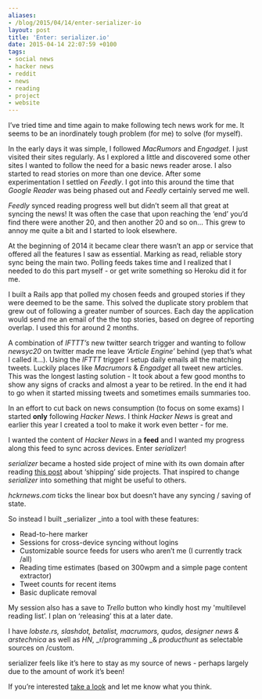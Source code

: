 ```yaml
---
aliases:
- /blog/2015/04/14/enter-serializer-io
layout: post
title: 'Enter: serializer.io'
date: 2015-04-14 22:07:59 +0100
tags:
- social news
- hacker news
- reddit
- news
- reading
- project
- website
---
```

I’ve tried time and time again to make following tech news work for me. It seems to be an inordinately tough problem (for me) to solve (for myself).

In the early days it was simple, I followed _MacRumors_ and _Engadget_. I just visited their sites regularly. As I explored a little and discovered some other sites I wanted to follow the need for a basic news reader arose. I also started to read stories on more than one device. After some experimentation I settled on _Feedly_. I got into this around the time that _Google Reader_ was being phased out and _Feedly_ certainly served me well.

_Feedly_ synced reading progress well but didn’t seem all that great at syncing the news! It was often the case that upon reaching the ‘end’ you’d find there were another 20, and then another 20 and so on… This grew to annoy me quite a bit and I started to look elsewhere.

At the beginning of 2014 it became clear there wasn’t an app or service that offered all the features I saw as essential. Marking as read, reliable story sync being the main two. Polling feeds takes time and I realized that I needed to do this part myself - or get write something so Heroku did it for me.

I built a Rails app that polled my chosen feeds and grouped stories if they were deemed to be the same. This solved the duplicate story problem that grew out of following a greater number of sources. Each day the application would send me an email of the the top stories, based on degree of reporting overlap. I used this for around 2 months.

A combination of _IFTTT’s_ new twitter search trigger and wanting to follow _newsyc20_ on twitter made me leave _‘Article Engine’_ behind (yep that’s what I called it…). Using the _IFTTT_ trigger I setup daily emails all the matching tweets. Luckily places like _Macrumors_ &amp; _Engadget_ all tweet new articles. This was the longest lasting solution - It took about a few good months to show any signs of cracks and almost a year to be retired. In the end it had to go when it started missing tweets and sometimes emails summaries too.

In an effort to cut back on news consumption (to focus on some exams) I started **only** following _Hacker News_. I think _Hacker News_ is great and earlier this year I created a tool to make it work even better - for me.

I wanted the content of _Hacker News_ in a **feed** and I wanted my progress along this feed to sync across devices. Enter _serializer_!

_serializer_ became a hosted side project of mine with its own domain after reading [this post](http://www.slashie.org/articles/shipping-side-projects/) about ‘shipping’ side projects. That inspired to change _serializer_ into something that might be useful to others.

_hckrnews.com_ ticks the linear box but doesn’t have any syncing / saving of state.

So instead I built _serializer _into a tool with these features:

* Read-to-here marker
* Sessions for cross-device syncing without logins
* Customizable source feeds for users who aren’t me (I currently track /all)
* Reading time estimates (based on 300wpm and a simple page content extractor)
* Tweet counts for recent items
* Basic duplicate removal

My session also has a save to _Trello_ button who kindly host my 'multilevel reading list’. I plan on ‘releasing’ this at a later date.

I have _lobste.rs, slashdot, betalist, macrumors, qudos, designer news _&amp;_ arstechnica_ as well as _HN_, _r/programming _&amp; _producthunt_ as selectable sources on /custom.

serializer feels like it’s here to stay as my source of news - perhaps largely due to the amount of work it’s been!

If you’re interested [take a look](https://serializer.io) and let me know what you think.